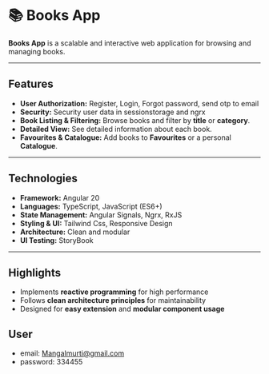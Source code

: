 # 📚 Books App

**Books App** is a scalable and interactive web application for browsing and managing books.

---

## Features
- **User Authorization:** Register, Login, Forgot password, send otp to email
- **Security:** Security user data in sessionstorage and ngrx
- **Book Listing & Filtering:** Browse books and filter by **title** or **category**.
- **Detailed View:** See detailed information about each book.
- **Favourites & Catalogue:** Add books to **Favourites** or a personal **Catalogue**.

---

## Technologies
- **Framework:** Angular 20
- **Languages:** TypeScript, JavaScript (ES6+)
- **State Management:** Angular Signals, Ngrx, RxJS
- **Styling & UI:** Tailwind Css, Responsive Design
- **Architecture:** Clean and modular
- **UI Testing:** StoryBook

---

## Highlights
- Implements **reactive programming** for high performance
- Follows **clean architecture principles** for maintainability
- Designed for **easy extension** and **modular component usage**

## User
- email: Mangalmurti@gmail.com
- password: 334455